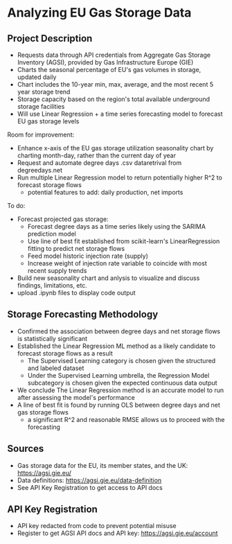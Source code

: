 # Analyzing EU Gas Storage Data

## Project Description
- Requests data through API credentials from Aggregate Gas Storage Inventory (AGSI), provided by Gas Infrastructure Europe (GIE)
- Charts the seasonal percentage of EU's gas volumes in storage, updated daily
- Chart includes the 10-year min, max, average, and the most recent 5 year storage trend
- Storage capacity based on the region's total available underground storage facilities
- Will use Linear Regression + a time series forecasting model to forecast EU gas storage levels

Room for improvement:
- Enhance x-axis of the EU gas storage utilization seasonality chart by charting month-day, rather than the current day of year
- Request and automate degree days .csv dataretrival from degreedays.net
- Run multiple Linear Regression model to return potentially higher R^2 to forecast storage flows
	- potential features to add: daily production, net imports

To do:
- Forecast projected gas storage:
    - Forecast degree days as a time series likely using the SARIMA prediction model
    - Use line of best fit established from scikit-learn's LinearRegression fitting to predict net storage flows
    - Feed model historic injection rate (supply)
    - Increase weight of injection rate variable to coincide with most recent supply trends
- Build new seasonality chart and anlysis to visualize and discuss findings, limitations, etc.
- upload .ipynb files to display code output


## Storage Forecasting Methodology
- Confirmed the association between degree days and net storage flows is statistically significant
- Established the Linear Regression ML method as a likely candidate to forecast storage flows as a result
    - The Supervised Learning category is chosen given the structured and labeled dataset
    - Under the Supervised Learning umbrella, the Regression Model subcategory is chosen given the expected continuous data output
- We conclude The Linear Regression method is an accurate model to run after assessing the model's performance
- A line of best fit is found by running OLS between degree days and net gas storage flows
    - a significant R^2 and reasonable RMSE allows us to proceed with the forecasting


## Sources
- Gas storage data for the EU, its member states, and the UK: https://agsi.gie.eu/
- Data definitions: https://agsi.gie.eu/data-definition
- See API Key Registration to get access to API docs


## API Key Registration
- API key redacted from code to prevent potential misuse
- Register to get AGSI API docs and API key: https://agsi.gie.eu/account